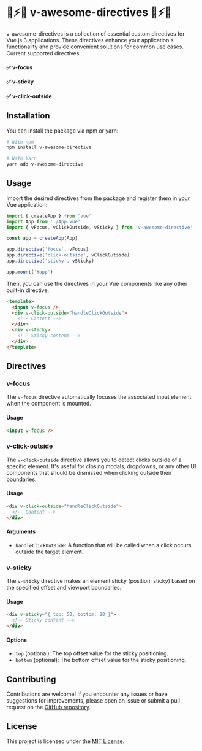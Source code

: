 
# 🦙⚡😎 v-awesome-directives 🦙⚡😎

v-awesome-directives is a collection of essential custom directives for Vue.js 3 applications. These directives enhance your application's functionality and provide convenient solutions for common use cases.
Current supported directives:

#### ✅ v-focus
#### ✅ v-sticky
#### ✅ v-click-outside


## Installation

You can install the package via npm or yarn:

```bash
# With npm
npm install v-awesome-directive

# With Yarn
yarn add v-awesome-directive
```

## Usage

Import the desired directives from the package and register them in your Vue application:

```js
import { createApp } from 'vue'
import App from './App.vue'
import { vFocus, vClickOutside, vSticky } from 'v-awesome-directive'

const app = createApp(App)

app.directive('focus', vFocus)
app.directive('click-outside', vClickOutside)
app.directive('sticky', vSticky)

app.mount('#app')
```

Then, you can use the directives in your Vue components like any other built-in directive:

```html
<template>
  <input v-focus />
  <div v-click-outside="handleClickOutside">
    <!-- Content -->
  </div>
  <div v-sticky>
    <!-- Sticky content -->
  </div>
</template>
```

## Directives

### v-focus

The `v-focus` directive automatically focuses the associated input element when the component is mounted.

#### Usage

```html
<input v-focus />
```


### v-click-outside

The `v-click-outside` directive allows you to detect clicks outside of a specific element. It's useful for closing modals, dropdowns, or any other UI components that should be dismissed when clicking outside their boundaries.

#### Usage

```html
<div v-click-outside="handleClickOutside">
  <!-- Content -->
</div>
```

#### Arguments

- `handleClickOutside`: A function that will be called when a click occurs outside the target element.

### v-sticky

The `v-sticky` directive makes an element sticky (position: sticky) based on the specified offset and viewport boundaries.

#### Usage

```html
<div v-sticky="{ top: 50, bottom: 20 }">
  <!-- Sticky content -->
</div>
```

#### Options

- `top` (optional): The top offset value for the sticky positioning.
- `bottom` (optional): The bottom offset value for the sticky positioning.

## Contributing

Contributions are welcome! If you encounter any issues or have suggestions for improvements, please open an issue or submit a pull request on the [GitHub repository](https://github.com/haithanhphan1603/v-awesome-directive).

## License

This project is licensed under the [MIT License](LICENSE).
